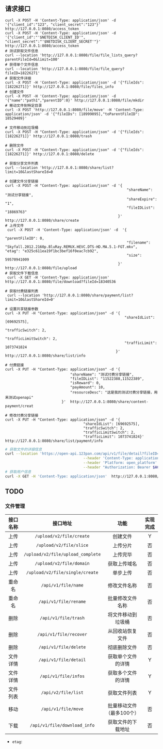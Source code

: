 #

## 请求接口

```fish
curl -X POST -H 'Content-Type: application/json' -d '{"client_id":"123", "client_secret":"123"}' http://127.0.0.1:8080/access_token
curl -X POST -H 'Content-Type: application/json' -d '{"client_id":"'$NETDISK_CLIENT_ID'", "client_secret":"'$NETDISK_CLIENT_SECRET'"}' http://127.0.0.1:8080/access_token
# 测试获取文件信息
curl --location 'http://127.0.0.1:8080/file/file_lists_query?parentFileId=0&limit=100'
# 获得单个文件信息
curl --location 'http://127.0.0.1:8080/file/file_query?fileID=18226271'
# 获取文件详细
curl -X POST -H 'Content-Type: application/json' -d '{"fileIds":[18226271]}' http://127.0.0.1:8080/file/files_info
# 创建文件
curl -X POST -H 'Content-Type: application/json' -d '{"name":"path1","parentID":0}' http://127.0.0.1:8080/file/mkdir
# 移动文件到特定目录
curl -X POST 'http://127.0.0.1:8080/file/move' -H 'Content-Type: application/json' -d '{"fileIDs": [18999095],"toParentFileID": 18529409}'

# 文件移动到垃圾桶
curl -X POST -H "Content-Type: application/json" -d '{"fileIds": [18226271]}' http://127.0.0.1:8080/trash

# 删除文件
curl -X POST -H "Content-Type: application/json" -d '{"fileIds": [18226271]}' http://127.0.0.1:8080/delete

# 获取分享文件列表
curl --location 'http://127.0.0.1:8080/share/list?limit=10&lastShareId=0

# 创建文件分享链接
curl -X POST -H "Content-Type: application/json" -d '{
                                                        "shareName": "测试分享链接",
                                                        "shareExpire": "1",
                                                        "fileIDList": "18869763"
                                                    }'  http://127.0.0.1:8080/share/create
# 上传文件
 curl -X POST -H 'Content-Type: application/json' -d  '{
                                                        "parentFileID": 0,
                                                        "filename": "Skyfall.2012.2160p.BluRay.REMUX.HEVC.DTS-HD.MA.5.1-FGT.mkv",                                                                             "etag": "e325c611ea19f1bc3bef16f0eac7cb92",
                                                        "size": 59570941009
                                                    }' http://127.0.0.1:8080/file/upload
# 获取文件下载信息
 curl -X GET -H 'Content-Type: application/json'  http://127.0.0.1:8080/file/download?fileId=18340536

# 获取付费链接列表
 curl --location 'http://127.0.0.1:8080/share/payment/list?limit=10&lastShareId=0'

# 设置共享链接参数
curl -X PUT -H "Content-Type: application/json" -d '{
                                                       "shareIdList": [69692575],
                                                       "trafficSwitch": 2,
                                                       "trafficLimitSwitch": 2,
                                                       "trafficLimit": 1073741824
                                                   }'  http://127.0.0.1:8080/share/list/info

# 付费链接
curl -X PUT -H "Content-Type: application/json" -d '{
                              "shareName": "测试付费分享链接",
                              "fileIDList": "11522388,11522389",
                              "isReward": 0,
                              "payAmount": 10,
                              "resourceDesc": "这是我的测试付费分享链接，用来测试openapi"
                          }'  http://127.0.0.1:8080/share/content-payment/creat

# 修改付费分享链接
curl -X PUT -H "Content-Type: application/json" -d '{
                                    "shareIdList": [69692575],
                                    "trafficSwitch": 2,
                                    "trafficLimitSwitch": 2,
                                    "trafficLimit": 1073741824}'  http://127.0.0.1:8080/share/list/payment/info
```

```bash
# 获取文件的详细信息
curl --location 'https://open-api.123pan.com/api/v1/file/detail?fileID=18226271' \
                                    --header 'Content-Type: application/json' \
                                    --header 'Platform: open_platform' \
                                    --header "Authorization: Bearer $ACCESS_TOKEN"
# 获取用户信息
curl -X GET -H 'Content-Type: application/json'  http://127.0.0.1:8080/user_info


```

## TODO

### 文件管理

|接口名称|接口地址|功能|实现完成|
|:---:|:-----:|:-----:|:-----:|
|上传|`/upload/v2/file/create`|创建文件|Y|
|上传|`/upload/v2/file/slice`|上传分片|否|
|上传|`/upload/v2/file/upload_complete`|上传完毕|否|
|上传|`/upload/v2/file/domain`|获取上传域名|否|
|上传|`/upload/v2/file/single/create`|单步上传|否|
|重命名|`/api/v1/file/name`|修改文件名称|否|
|重命名|`/api/v1/file/rename`|批量修改文件名称|否|
|删除|`/api/v1/file/trash`|将文件移动到垃圾桶|否|
|删除|`/api/v1/file/recover`|从回收站恢复文件|否|
|删除|`/api/v1/file/delete`|彻底删除文件|否|
|文件详情|`/api/v1/file/detail`|获取单个文件的详情|Y|
|文件详情|`/api/v1/file/infos`|获取多个文件的详情|Y|
|文件列表|`/api/v2/file/list`|获取文件列表|Y|
|移动|`/api/v1/file/move`|批量移动文件（最多100个）|否|
|下载|`/api/v1/file/download_info`|获取文件的下载地址|否|

- `etag`:
<!-- ||||| -->
